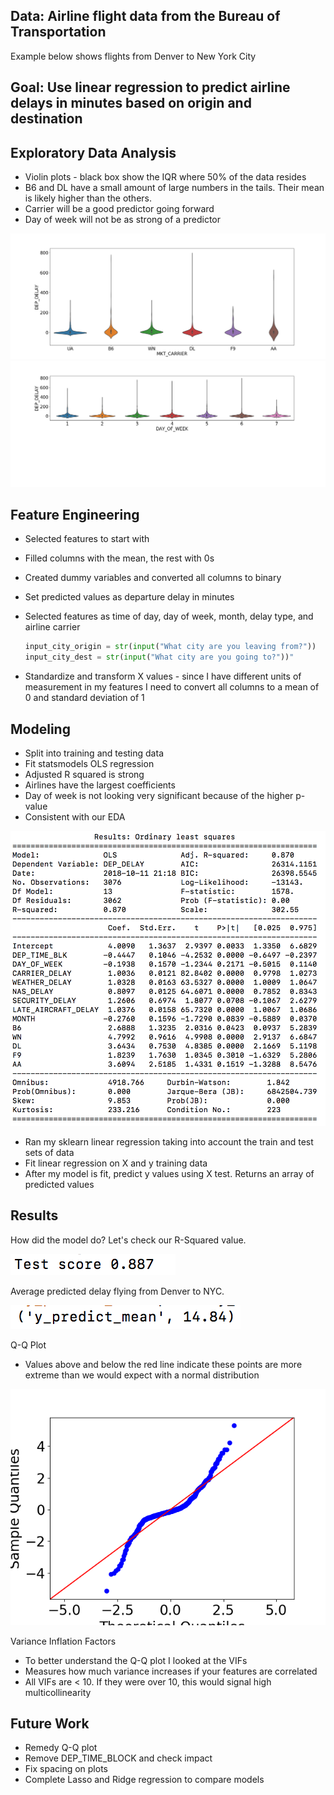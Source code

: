 <h2>Data: Airline flight data from the Bureau of Transportation</h2>

Example below shows flights from Denver to New York City

<h2> Goal: Use linear regression to predict airline delays in minutes based on origin and destination</h2>
  
<h2>Exploratory Data Analysis</h2>
  
* Violin plots - black box show the IQR where 50% of the data resides
* B6 and DL have a small amount of large numbers in the tails. Their mean is likely higher than the others.
* Carrier will be a good predictor going forward
* Day of week will not be as strong of a predictor

<img src='images/carrier_violinDtNY.png'>
  
<img src = 'images/day_of_week_violinDtNY.png'>
  
<h2>Feature Engineering</h2>
  
* Selected features to start with
* Filled columns with the mean, the rest with 0s
* Created dummy variables and converted all columns to binary
* Set predicted values as departure delay in minutes
* Selected features as time of day, day of week, month, delay type, and airline carrier

  ```python
  input_city_origin = str(input("What city are you leaving from?"))
  input_city_dest = str(input("What city are you going to?"))"
  ```

* Standardize and transform X values - since I have different units of measurement in my features I need to convert all columns to a mean of 0 and standard deviation of 1


<h2>Modeling</h2>
  
* Split into training and testing data
* Fit statsmodels OLS regression
* Adjusted R squared is strong
* Airlines have the largest coefficients
* Day of week is not looking very significant because of the higher p-value
* Consistent with our EDA

<img src = 'images/ols_summaryDtNY.png'>

* Ran my sklearn linear regression taking into account the train and test sets of data
* Fit linear regression on X and y training data
* After my model is fit, predict y values using X test. Returns an array of predicted values


<h2>Results</h2>

How did the model do? Let's check our R-Squared value.

<img src = 'images/test_scoreDtNY2.png'>

Average predicted delay flying from Denver to NYC.

<img src = 'images/predicted_meanDtNY2.png'>


Q-Q Plot

* Values above and below the red line indicate these points are more extreme than we would expect with a normal distribution


<img src = 'images/qq_pltDtNY.png'>


Variance Inflation Factors

* To better understand the Q-Q plot I looked at the VIFs
* Measures how much variance increases if your features are correlated
* All VIFs are < 10. If they were over 10, this would signal high multicollinearity


<h2>Future Work</h2>
  
* Remedy Q-Q plot
* Remove DEP_TIME_BLOCK and check impact
* Fix spacing on plots
* Complete Lasso and Ridge regression to compare models
